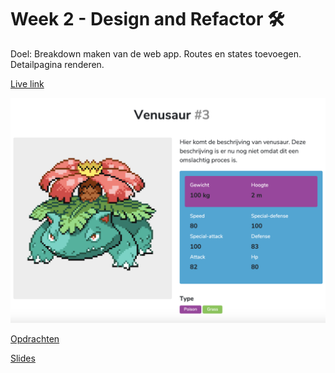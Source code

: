 # Week 2 - Design and Refactor 🛠

Doel: Breakdown maken van de web app. Routes en states toevoegen. Detailpagina renderen.

<!-- Add a link to your live demo in Github Pages 🌐-->
[Live link](https://mennauu.github.io/web-app-from-scratch-18-19/week2)
<!-- Add a nice image here at the end of the week, showing off your shiny frontend 📸 -->
![week1](public/images/preview.png)

[Opdrachten](https://drive.google.com/open?id=1GMDTdW3LycAYpZSFI6gk_lrKrx8-zLWrNh69aaVEH5Y)

[Slides](https://drive.google.com/open?id=1IqQeu1m0dQiSC_KCvrn8eencAgtYe7X6qT-gm0n9Bmc)
